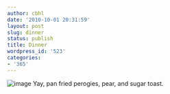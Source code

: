 ```yaml
---
author: cbhl
date: '2010-10-01 20:31:59'
layout: post
slug: dinner
status: publish
title: Dinner
wordpress_id: '523'
categories:
- '365'
---
```


![image](http://blog.azuresky.ca/blog/wp-content/uploads/2010/10/wpid-IMG_20101001_202742.jpg)
Yay, pan fried perogies, pear, and sugar toast.
